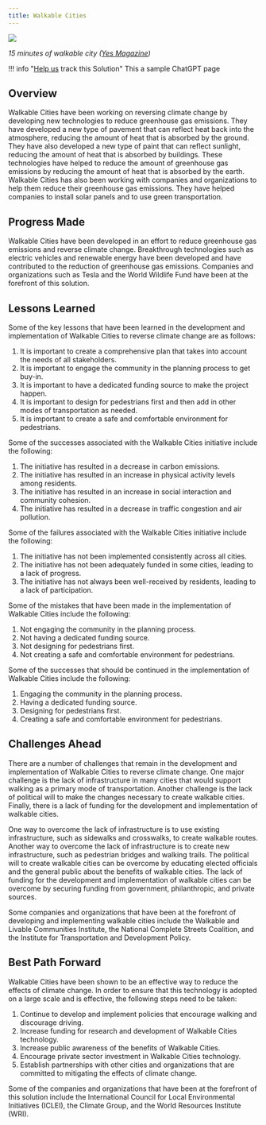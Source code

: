```yaml
---
title: Walkable Cities
---
```

![](/img/walkable-cities.webp)

*15 minutes of walkable city ([Yes Magazine](https://www.yesmagazine.org/economy/2021/05/05/15-minute-city-walk))*

!!! info "[Help us](../../contribute) track this Solution"
    This a sample ChatGPT page

## Overview

Walkable Cities have been working on reversing climate change by developing new technologies to reduce greenhouse gas emissions. They have developed a new type of pavement that can reflect heat back into the atmosphere, reducing the amount of heat that is absorbed by the ground. They have also developed a new type of paint that can reflect sunlight, reducing the amount of heat that is absorbed by buildings. These technologies have helped to reduce the amount of greenhouse gas emissions by reducing the amount of heat that is absorbed by the earth. Walkable Cities has also been working with companies and organizations to help them reduce their greenhouse gas emissions. They have helped companies to install solar panels and to use green transportation.

## Progress Made

Walkable Cities have been developed in an effort to reduce greenhouse gas emissions and reverse climate change. Breakthrough technologies such as electric vehicles and renewable energy have been developed and have contributed to the reduction of greenhouse gas emissions. Companies and organizations such as Tesla and the World Wildlife Fund have been at the forefront of this solution.

## Lessons Learned

Some of the key lessons that have been learned in the development and implementation of Walkable Cities to reverse climate change are as follows: 

1. It is important to create a comprehensive plan that takes into account the needs of all stakeholders. 
2. It is important to engage the community in the planning process to get buy-in. 
3. It is important to have a dedicated funding source to make the project happen. 
4. It is important to design for pedestrians first and then add in other modes of transportation as needed. 
5. It is important to create a safe and comfortable environment for pedestrians. 

Some of the successes associated with the Walkable Cities initiative include the following: 

1. The initiative has resulted in a decrease in carbon emissions. 
2. The initiative has resulted in an increase in physical activity levels among residents. 
3. The initiative has resulted in an increase in social interaction and community cohesion. 
4. The initiative has resulted in a decrease in traffic congestion and air pollution. 

Some of the failures associated with the Walkable Cities initiative include the following: 

1. The initiative has not been implemented consistently across all cities. 
2. The initiative has not been adequately funded in some cities, leading to a lack of progress. 
3. The initiative has not always been well-received by residents, leading to a lack of participation. 

Some of the mistakes that have been made in the implementation of Walkable Cities include the following: 

1. Not engaging the community in the planning process. 
2. Not having a dedicated funding source. 
3. Not designing for pedestrians first. 
4. Not creating a safe and comfortable environment for pedestrians. 

Some of the successes that should be continued in the implementation of Walkable Cities include the following: 

1. Engaging the community in the planning process. 
2. Having a dedicated funding source. 
3. Designing for pedestrians first. 
4. Creating a safe and comfortable environment for pedestrians.

## Challenges Ahead

There are a number of challenges that remain in the development and implementation of Walkable Cities to reverse climate change. One major challenge is the lack of infrastructure in many cities that would support walking as a primary mode of transportation. Another challenge is the lack of political will to make the changes necessary to create walkable cities. Finally, there is a lack of funding for the development and implementation of walkable cities.

One way to overcome the lack of infrastructure is to use existing infrastructure, such as sidewalks and crosswalks, to create walkable routes. Another way to overcome the lack of infrastructure is to create new infrastructure, such as pedestrian bridges and walking trails. The political will to create walkable cities can be overcome by educating elected officials and the general public about the benefits of walkable cities. The lack of funding for the development and implementation of walkable cities can be overcome by securing funding from government, philanthropic, and private sources.

Some companies and organizations that have been at the forefront of developing and implementing walkable cities include the Walkable and Livable Communities Institute, the National Complete Streets Coalition, and the Institute for Transportation and Development Policy.

## Best Path Forward

Walkable Cities have been shown to be an effective way to reduce the effects of climate change. In order to ensure that this technology is adopted on a large scale and is effective, the following steps need to be taken:

1. Continue to develop and implement policies that encourage walking and discourage driving.
2. Increase funding for research and development of Walkable Cities technology.
3. Increase public awareness of the benefits of Walkable Cities.
4. Encourage private sector investment in Walkable Cities technology.
5. Establish partnerships with other cities and organizations that are committed to mitigating the effects of climate change.

Some of the companies and organizations that have been at the forefront of this solution include the International Council for Local Environmental Initiatives (ICLEI), the Climate Group, and the World Resources Institute (WRI).